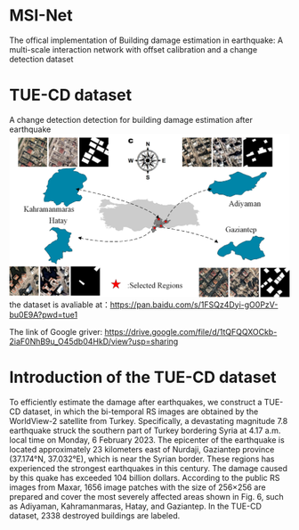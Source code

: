 # MSI-Net
The offical implementation of 
Building damage estimation in earthquake: A multi-scale interaction network with offset calibration and a change detection dataset


# TUE-CD dataset
A change detection detection for building damage estimation after earthquake
![image-20210228153142126](./fig1.jpg)
the dataset is avaliable at：https://pan.baidu.com/s/1FSQz4Dyi-gO0PzV-bu0E9A?pwd=tue1 

The link of Google griver: https://drive.google.com/file/d/1tQFQQXOCkb-2iaF0NhB9u_O45db04HkD/view?usp=sharing

# Introduction of the TUE-CD dataset
 To efficiently estimate the damage after earthquakes, we construct a TUE-CD dataset, in which the bi-temporal RS images are obtained by the WorldView-2 satellite from Turkey. Specifically, a devastating magnitude 7.8 earthquake struck the southern part of Turkey bordering Syria at 4.17 a.m. local time on Monday, 6 February 2023. The epicenter of the earthquake is located approximately 23 kilometers east of Nurdaji, Gaziantep province (37.174°N, 37.032°E), which is near the Syrian border. These regions has experienced the strongest earthquakes in this century. The damage caused by this quake has exceeded 104 billion dollars. According to the public RS images from Maxar, 1656 image patches with the size of 256×256 are prepared and cover the most severely affected areas shown in Fig. 6, such as Adiyaman, Kahramanmaras, Hatay, and Gaziantep. In the TUE-CD dataset, 2338 destroyed buildings are labeled.
 
